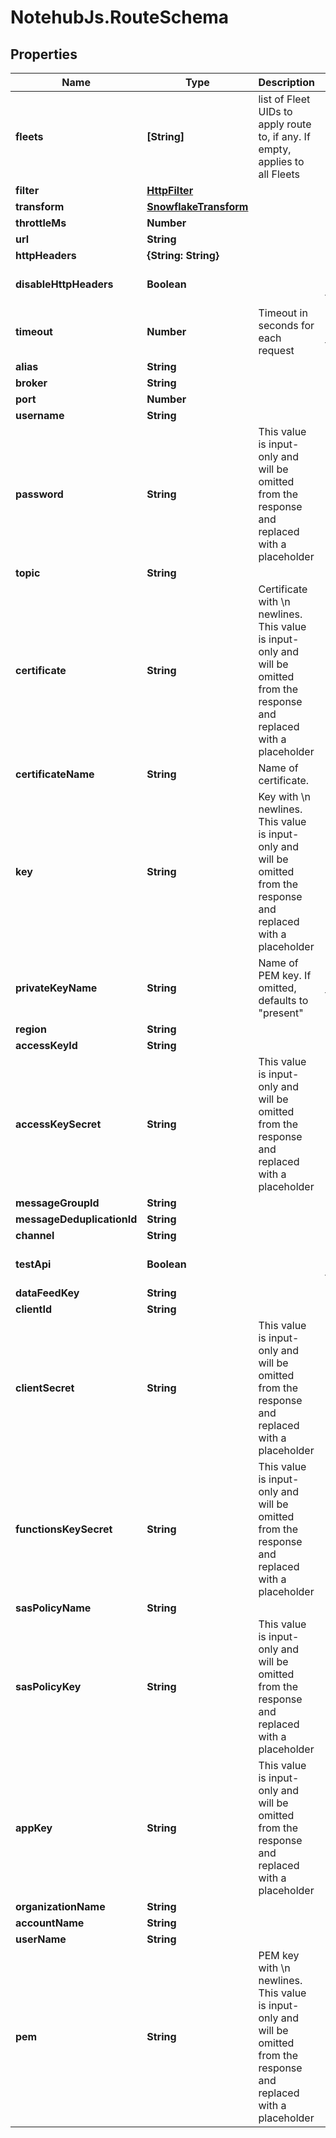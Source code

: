 # NotehubJs.RouteSchema

## Properties

| Name                       | Type                                            | Description                                                                                                                   | Notes                             |
| -------------------------- | ----------------------------------------------- | ----------------------------------------------------------------------------------------------------------------------------- | --------------------------------- |
| **fleets**                 | **[String]**                                    | list of Fleet UIDs to apply route to, if any. If empty, applies to all Fleets                                                 | [optional]                        |
| **filter**                 | [**HttpFilter**](HttpFilter.md)                 |                                                                                                                               | [optional]                        |
| **transform**              | [**SnowflakeTransform**](SnowflakeTransform.md) |                                                                                                                               | [optional]                        |
| **throttleMs**             | **Number**                                      |                                                                                                                               | [optional]                        |
| **url**                    | **String**                                      |                                                                                                                               | [optional]                        |
| **httpHeaders**            | **{String: String}**                            |                                                                                                                               | [optional]                        |
| **disableHttpHeaders**     | **Boolean**                                     |                                                                                                                               | [optional] [default to false]     |
| **timeout**                | **Number**                                      | Timeout in seconds for each request                                                                                           | [optional] [default to 15]        |
| **alias**                  | **String**                                      |                                                                                                                               | [optional]                        |
| **broker**                 | **String**                                      |                                                                                                                               | [optional]                        |
| **port**                   | **Number**                                      |                                                                                                                               | [optional]                        |
| **username**               | **String**                                      |                                                                                                                               | [optional]                        |
| **password**               | **String**                                      | This value is input-only and will be omitted from the response and replaced with a placeholder                                | [optional]                        |
| **topic**                  | **String**                                      |                                                                                                                               | [optional]                        |
| **certificate**            | **String**                                      | Certificate with \\n newlines. This value is input-only and will be omitted from the response and replaced with a placeholder | [optional]                        |
| **certificateName**        | **String**                                      | Name of certificate.                                                                                                          | [optional]                        |
| **key**                    | **String**                                      | Key with \\n newlines. This value is input-only and will be omitted from the response and replaced with a placeholder         | [optional]                        |
| **privateKeyName**         | **String**                                      | Name of PEM key. If omitted, defaults to "present"                                                                            | [optional] [default to 'present'] |
| **region**                 | **String**                                      |                                                                                                                               | [optional]                        |
| **accessKeyId**            | **String**                                      |                                                                                                                               | [optional]                        |
| **accessKeySecret**        | **String**                                      | This value is input-only and will be omitted from the response and replaced with a placeholder                                | [optional]                        |
| **messageGroupId**         | **String**                                      |                                                                                                                               | [optional]                        |
| **messageDeduplicationId** | **String**                                      |                                                                                                                               | [optional]                        |
| **channel**                | **String**                                      |                                                                                                                               | [optional]                        |
| **testApi**                | **Boolean**                                     |                                                                                                                               | [optional] [default to false]     |
| **dataFeedKey**            | **String**                                      |                                                                                                                               | [optional]                        |
| **clientId**               | **String**                                      |                                                                                                                               | [optional]                        |
| **clientSecret**           | **String**                                      | This value is input-only and will be omitted from the response and replaced with a placeholder                                | [optional]                        |
| **functionsKeySecret**     | **String**                                      | This value is input-only and will be omitted from the response and replaced with a placeholder                                | [optional]                        |
| **sasPolicyName**          | **String**                                      |                                                                                                                               | [optional]                        |
| **sasPolicyKey**           | **String**                                      | This value is input-only and will be omitted from the response and replaced with a placeholder                                | [optional]                        |
| **appKey**                 | **String**                                      | This value is input-only and will be omitted from the response and replaced with a placeholder                                | [optional]                        |
| **organizationName**       | **String**                                      |                                                                                                                               | [optional]                        |
| **accountName**            | **String**                                      |                                                                                                                               | [optional]                        |
| **userName**               | **String**                                      |                                                                                                                               | [optional]                        |
| **pem**                    | **String**                                      | PEM key with \\n newlines. This value is input-only and will be omitted from the response and replaced with a placeholder     | [optional]                        |
